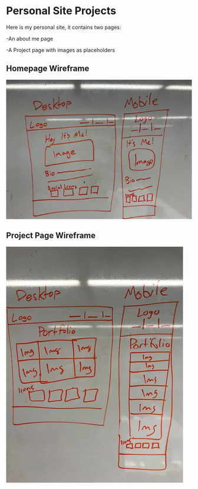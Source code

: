 # Personal Site Projects

Here is my personal site, it contains two pages:

-An about me page

-A Project page with images as placeholders

## Homepage Wireframe
![screen shot](homepage.jpg)

## Project Page Wireframe
![screen shot](portfolio.jpg)
